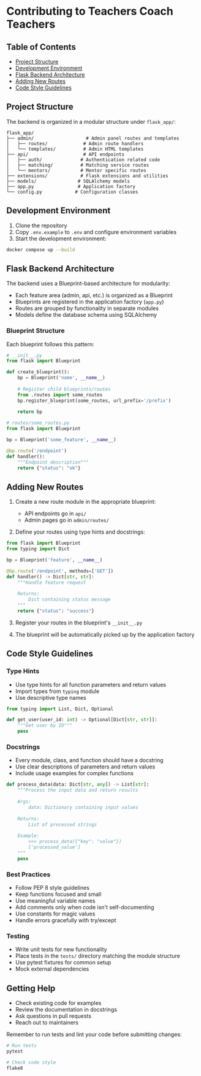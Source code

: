 # Contributing to Teachers Coach Teachers

## Table of Contents
- [Project Structure](#project-structure)
- [Development Environment](#development-environment)
- [Flask Backend Architecture](#flask-backend-architecture)
- [Adding New Routes](#adding-new-routes)
- [Code Style Guidelines](#code-style-guidelines)

## Project Structure

The backend is organized in a modular structure under `flask_app/`:

```
flask_app/
├── admin/                   # Admin panel routes and templates
│   ├── routes/             # Admin route handlers
│   └── templates/          # Admin HTML templates
├── api/                    # API endpoints
│   ├── auth/              # Authentication related code
│   ├── matching/          # Matching service routes
│   └── mentors/           # Mentor specific routes
├── extensions/            # Flask extensions and utilities
├── models/               # SQLAlchemy models
├── app.py                # Application factory
└── config.py            # Configuration classes
```

## Development Environment

1. Clone the repository
2. Copy `.env.example` to `.env` and configure environment variables
3. Start the development environment:
```bash
docker compose up --build
```

## Flask Backend Architecture

The backend uses a Blueprint-based architecture for modularity:

- Each feature area (admin, api, etc.) is organized as a Blueprint
- Blueprints are registered in the application factory (`app.py`)
- Routes are grouped by functionality in separate modules
- Models define the database schema using SQLAlchemy

### Blueprint Structure

Each blueprint follows this pattern:

```python
# __init__.py
from flask import Blueprint

def create_blueprint():
    bp = Blueprint('name', __name__)
    
    # Register child blueprints/routes
    from .routes import some_routes
    bp.register_blueprint(some_routes, url_prefix='/prefix')
    
    return bp

# routes/some_routes.py
from flask import Blueprint

bp = Blueprint('some_feature', __name__)

@bp.route('/endpoint')
def handler():
    """Endpoint description"""
    return {"status": "ok"}
```

## Adding New Routes

1. Create a new route module in the appropriate blueprint:
   - API endpoints go in `api/`
   - Admin pages go in `admin/routes/`
   
2. Define your routes using type hints and docstrings:

```python
from flask import Blueprint
from typing import Dict

bp = Blueprint('feature', __name__)

@bp.route('/endpoint', methods=['GET'])
def handler() -> Dict[str, str]:
    """Handle feature request
    
    Returns:
        Dict containing status message
    """
    return {"status": "success"}
```

3. Register your routes in the blueprint's `__init__.py`

4. The blueprint will be automatically picked up by the application factory

## Code Style Guidelines

### Type Hints
- Use type hints for all function parameters and return values
- Import types from `typing` module
- Use descriptive type names

```python
from typing import List, Dict, Optional

def get_user(user_id: int) -> Optional[Dict[str, str]]:
    """Get user by ID"""
    pass
```

### Docstrings
- Every module, class, and function should have a docstring
- Use clear descriptions of parameters and return values
- Include usage examples for complex functions

```python
def process_data(data: Dict[str, any]) -> List[str]:
    """Process the input data and return results
    
    Args:
        data: Dictionary containing input values
        
    Returns:
        List of processed strings
        
    Example:
        >>> process_data({"key": "value"})
        ['processed_value']
    """
    pass
```

### Best Practices
- Follow PEP 8 style guidelines
- Keep functions focused and small
- Use meaningful variable names
- Add comments only when code isn't self-documenting
- Use constants for magic values
- Handle errors gracefully with try/except

### Testing
- Write unit tests for new functionality
- Place tests in the `tests/` directory matching the module structure
- Use pytest fixtures for common setup
- Mock external dependencies

## Getting Help

- Check existing code for examples
- Review the documentation in docstrings
- Ask questions in pull requests
- Reach out to maintainers

Remember to run tests and lint your code before submitting changes:

```bash
# Run tests
pytest

# Check code style
flake8
```
